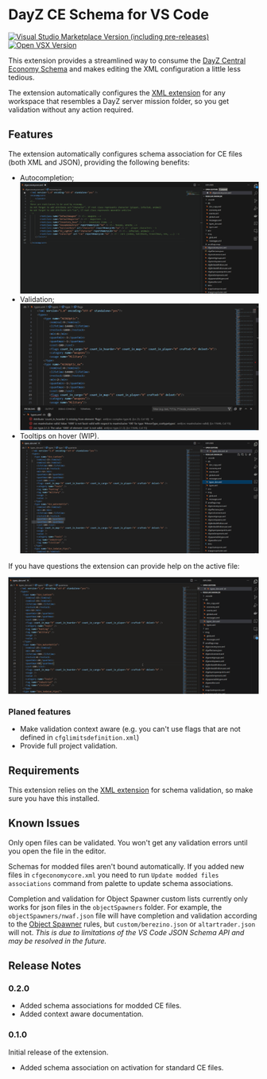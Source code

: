 # DayZ CE Schema for VS Code
[![Visual Studio Marketplace Version (including pre-releases)](https://img.shields.io/visual-studio-marketplace/v/rvost.dayz-ce-schema?style=for-the-badge&logo=visualstudiocode&label=VS%20Marketplace&color=informational)
](https://marketplace.visualstudio.com/items?itemName=rvost.dayz-ce-schema)
[![Open VSX Version](https://img.shields.io/open-vsx/v/rvost/dayz-ce-schema?style=for-the-badge&logo=vscodium&color=informational)](https://open-vsx.org/extension/rvost/dayz-ce-schema)

This extension provides a streamlined way to consume the [DayZ Central Economy Schema](https://github.com/rvost/DayZ-Central-Economy-Schema/) and makes editing the XML configuration a little less tedious.

The extension automatically configures the [XML extension](https://marketplace.visualstudio.com/items?itemName=redhat.vscode-xml) for any workspace that resembles a DayZ server mission folder, so you get validation without any action required.

## Features

The extension automatically configures schema association for CE files (both XML and JSON), providing the following benefits:

- Autocompletion;
  ![Autocompletion](./assets/Autocompletion.gif)
- Validation;
  ![Validation](./assets/Validation.png)
- Tooltips on hover (WIP).
  ![Tooltips](./assets/TooltipsOnHover.gif)

If you have questions the extension can provide help on the active file:

![Open Documentation](./assets/OpenDocumentation.gif)

### Planed features

- Make validation context aware (e.g. you can't use flags that are not defined in `cfglimitsdefinition.xml`)
- Provide full project validation.

## Requirements

This extension relies on the [XML extension](https://marketplace.visualstudio.com/items?itemName=redhat.vscode-xml) for schema validation, so make sure you have this installed.

## Known Issues

Only open files can be validated. You won't get any validation errors until you open the file in the editor.

Schemas for modded files aren't bound automatically.
If you added new files in `cfgeconomycore.xml` you need to run `Update modded files associations` command from palette to update schema associations.

Completion and validation for Object Spawner custom lists currently only works  for json files in the `objectSpawners` folder.
For example, the `objectSpawners/nwaf.json` file will have completion and validation according to the [Object Spawner](https://community.bistudio.com/wiki?title=DayZ%3AObject_Spawner) rules, but `custom/berezino.json` or `altartrader.json` will not.
*This is due to limitations of the VS Code JSON Schema API and may be resolved in the future.* 

## Release Notes

### 0.2.0

- Added schema associations for modded CE files.
- Added context aware documentation.

### 0.1.0

Initial release of the extension.

- Added schema association on activation for standard CE files.
